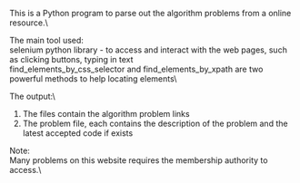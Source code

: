 This is a Python program to parse out the algorithm problems from a online resource.\

The main tool used:\
selenium python library - to access and interact with the web pages, such as clicking buttons, typing in text\
find_elements_by_css_selector and find_elements_by_xpath are two powerful methods to help locating elements\

The output:\
1. The files contain the algorithm problem links
2. The problem file, each contains the description of the problem and the latest accepted code if exists

Note:\
Many problems on this website requires the membership authority to access.\